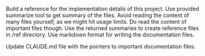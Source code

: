 Build a reference for the implementation details of this project. Use provided summarize tool to get summary of the files. Avoid reading the content of many files yourself, as we might hit usage limits. Do read the content of important files though. Use the returned summaries to create reference files in /ref directory. Use markdown format for writing the documentation files.

Update CLAUDE.md file with the pointers to important documentation files.
